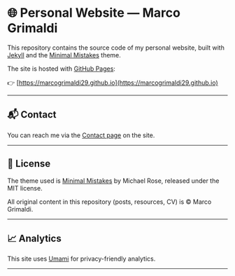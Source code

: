 # 🌐 Personal Website — Marco Grimaldi

This repository contains the source code of my personal website, built with [Jekyll](https://jekyllrb.com/) and the [Minimal Mistakes](https://mmistakes.github.io/minimal-mistakes/) theme.  

The site is hosted with [GitHub Pages](https://pages.github.com/):  

👉 [https://marcogrimaldi29.github.io](https://marcogrimaldi29.github.io)

---

## 📬 Contact

You can reach me via the [Contact page](https://marcogrimaldi29.github.io/contact/) on the site.

---

## 📜 License

The theme used is [Minimal Mistakes](https://github.com/mmistakes/minimal-mistakes) by Michael Rose, released under the MIT license.

All original content in this repository (posts, resources, CV) is © Marco Grimaldi.

---

## 📈 Analytics

This site uses [Umami](https://umami.is/) for privacy-friendly analytics.

---
